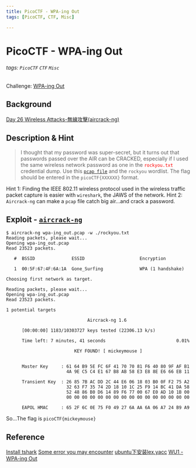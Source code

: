 ```yaml
---
title: PicoCTF - WPA-ing Out
tags: [PicoCTF, CTF, Misc]

---
```


# PicoCTF - WPA-ing Out
###### tags: `PicoCTF` `CTF` `Misc`
Challenge: [WPA-ing Out](https://play.picoctf.org/practice/challenge/206?category=4&page=2)

## Background
[Day 26 Wireless Attacks-無線攻擊(aircrack-ng)](https://ithelp.ithome.com.tw/articles/10280033)

## Description & Hint
> I thought that my password was super-secret, but it turns out that passwords passed over the AIR can be CRACKED, especially if I used the same wireless network password as one in the <font color="FF0000">`rockyou.txt`</font> credential dump. Use this [`pcap file`](https://artifacts.picoctf.net/c/8/wpa-ing_out.pcap) and the `rockyou` wordlist. The flag should be entered in the `picoCTF{XXXXXX}` format.

Hint 1: Finding the IEEE 802.11 wireless protocol used in the wireless traffic packet capture is easier with `wireshark`, the JAWS of the network.
Hint 2: `Aircrack-ng` can make a `pcap` file catch big air...and crack a password.

## Exploit - [`aircrack-ng`](https://linuxhint.com/install_aircrack-ng_ubuntu/)
```bash!
$ aircrack-ng wpa-ing_out.pcap -w ./rockyou.txt
Reading packets, please wait...
Opening wpa-ing_out.pcap
Read 23523 packets.

   #  BSSID              ESSID                     Encryption

   1  00:5F:67:4F:6A:1A  Gone_Surfing              WPA (1 handshake)

Choosing first network as target.

Reading packets, please wait...
Opening wpa-ing_out.pcap
Read 23523 packets.

1 potential targets

                               Aircrack-ng 1.6

      [00:00:00] 1183/10303727 keys tested (22306.13 k/s)

      Time left: 7 minutes, 41 seconds                           0.01%

                          KEY FOUND! [ mickeymouse ]


      Master Key     : 61 64 B9 5E FC 6F 41 70 70 81 F6 40 80 9F AF B1
                       4A 9E C5 C4 E1 67 B8 AB 58 E3 E8 8E E6 66 EB 11

      Transient Key  : 26 85 7B AC DD 2C 44 E6 06 18 03 B0 0F F2 75 A2
                       32 63 F7 35 74 2D 18 10 1C 25 F9 14 BC 41 DA 58
                       52 48 86 B0 D6 14 89 F6 77 00 67 E0 AD 10 1B 00
                       00 00 00 00 00 00 00 00 00 00 00 00 00 00 00 00

      EAPOL HMAC     : 65 2F 6C 0E 75 F0 49 27 6A AA 6A 06 A7 24 B9 A9
```
So...The flag is `picoCTF{mickeymouse}`
## Reference
[Install tshark](https://tshark.dev/setup/install/)
[Some error you may encounter](https://www.cnblogs.com/liqinglucky/p/16989773.html)
[ubuntu下安装lex,yacc](https://blog.csdn.net/hitwhylz/article/details/25342271)
[WU1 - WPA-ing Out](https://cscbinus.com/articles/WU1-WPA-ing_Out)